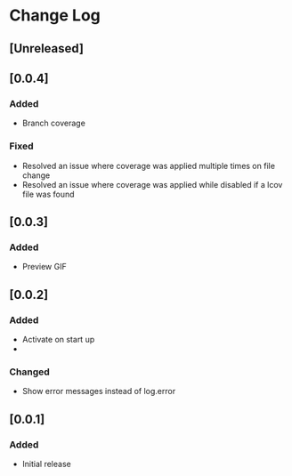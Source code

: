 # Change Log

## [Unreleased]

## [0.0.4]

### Added
- Branch coverage

### Fixed
- Resolved an issue where coverage was applied multiple times on file change
- Resolved an issue where coverage was applied while disabled if a lcov file was found

## [0.0.3]

### Added
- Preview GIF

## [0.0.2]

### Added
- Activate on start up
- 
### Changed
- Show error messages instead of log.error

## [0.0.1]

### Added

- Initial release